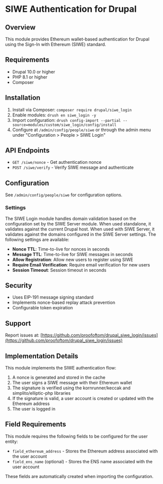 # SIWE Authentication for Drupal

## Overview

This module provides Ethereum wallet-based authentication for Drupal using the Sign-In with Ethereum (SIWE) standard.

## Requirements

- Drupal 10.0 or higher
- PHP 8.1 or higher
- Composer

## Installation

1. Install via Composer: `composer require drupal/siwe_login`
2. Enable modules: `drush en siwe_login -y`
3. Import configuration: `drush config-import --partial --source=modules/custom/siwe_login/config/install`
4. Configure at `/admin/config/people/siwe` or through the admin menu under "Configuration > People > SIWE Login"

## API Endpoints

- `GET /siwe/nonce` - Get authentication nonce
- `POST /siwe/verify` - Verify SIWE message and authenticate

## Configuration

See `/admin/config/people/siwe` for configuration options.

### Settings

The SIWE Login module handles domain validation based on the configuration set by the SIWE Server module. When used standalone, it validates against the current Drupal host. When used with SIWE Server, it validates against the domains configured in the SIWE Server settings. The following settings are available:

- **Nonce TTL**: Time-to-live for nonces in seconds
- **Message TTL**: Time-to-live for SIWE messages in seconds
- **Allow Registration**: Allow new users to register using SIWE
- **Require Email Verification**: Require email verification for new users
- **Session Timeout**: Session timeout in seconds

## Security

- Uses EIP-191 message signing standard
- Implements nonce-based replay attack prevention
- Configurable token expiration

## Support

Report issues at: [https://github.com/proofoftom/drupal_siwe_login/issues](https://github.com/proofoftom/drupal_siwe_login/issues)

## Implementation Details

This module implements the SIWE authentication flow:

1. A nonce is generated and stored in the cache
2. The user signs a SIWE message with their Ethereum wallet
3. The signature is verified using the kornrunner/keccak and simplito/elliptic-php libraries
4. If the signature is valid, a user account is created or updated with the Ethereum address
5. The user is logged in

## Field Requirements

This module requires the following fields to be configured for the user entity:

- `field_ethereum_address` - Stores the Ethereum address associated with the user account
- `field_ens_name` (optional) - Stores the ENS name associated with the user account

These fields are automatically created when importing the configuration.
